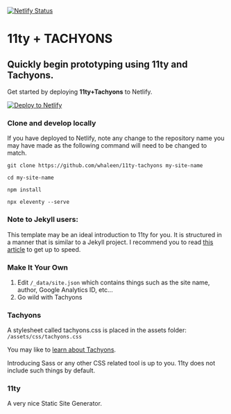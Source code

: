 [![Netlify Status](https://api.netlify.com/api/v1/badges/c47c39a6-872d-42d1-9d76-44d46dec26d2/deploy-status)](https://app.netlify.com/sites/jolly-mayer-d0a644/deploys)

# 11ty + TACHYONS

## Quickly begin prototyping using 11ty and Tachyons.

Get started by deploying **11ty+Tachyons** to Netlify.

[![Deploy to Netlify](https://www.netlify.com/img/deploy/button.svg)](https://app.netlify.com/start/deploy?repository=https://github.com/whaleen/11ty-tachyons)

### Clone and develop locally

If you have deployed to Netlify, note any change to the repository name you may have made as the following command will need to be changed to match.

```git clone https://github.com/whaleen/11ty-tachyons my-site-name```

```cd my-site-name```

```npm install```

```npx eleventy --serve```


### Note to Jekyll users:

This template may be an ideal introduction to 11ty for you. It is structured in a manner that is similar to a Jekyll project. I recommend you to read [this article](https://24ways.org/2018/turn-jekyll-up-to-eleventy/) to get up to speed.


### Make It Your Own

1. Edit ```/_data/site.json``` which contains things such as the site name, author, Google Analytics ID, etc...
2. Go wild with Tachyons

### Tachyons

A stylesheet called tachyons.css is placed in the assets folder: ```/assets/css/tachyons.css```

You may like to [learn about Tachyons](https://tachyons.io).

Introducing Sass or any other CSS related tool is up to you. 11ty does not include such things by default.


### 11ty

A very nice Static Site Generator.

